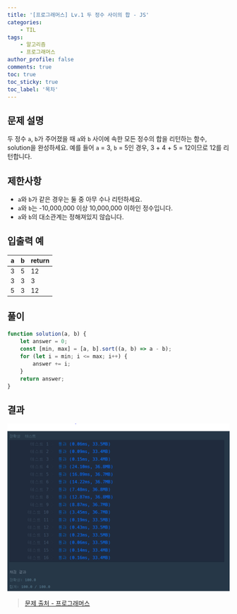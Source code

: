 ```yaml
---
title: '[프로그래머스] Lv.1 두 정수 사이의 합 - JS'
categories:
    - TIL
tags:
    - 알고리즘
    - 프로그래머스
author_profile: false
comments: true
toc: true
toc_sticky: true
toc_label: '목차'
---
```


## 문제 설명

두 정수 `a`, `b`가 주어졌을 때 `a`와 `b` 사이에 속한 모든 정수의 합을 리턴하는 함수, solution을 완성하세요.
예를 들어 `a` = 3, `b` = 5인 경우, 3 + 4 + 5 = 12이므로 12를 리턴합니다.

## 제한사항

-   `a`와 `b`가 같은 경우는 둘 중 아무 수나 리턴하세요.
-   `a`와 `b`는 -10,000,000 이상 10,000,000 이하인 정수입니다.
-   `a`와 `b`의 대소관계는 정해져있지 않습니다.

## 입출력 예

| a   | b   | return |
| --- | --- | ------ |
| 3   | 5   | 12     |
| 3   | 3   | 3      |
| 5   | 3   | 12     |

## 풀이

```javascript
function solution(a, b) {
    let answer = 0;
    const [min, max] = [a, b].sort((a, b) => a - b);
    for (let i = min; i <= max; i++) {
        answer += i;
    }
    return answer;
}
```

## 결과

![result](/assets/images/2023/08/21/algorithm-13-result.png)

> [문제 출처 - 프로그래머스](https://school.programmers.co.kr/learn/courses/30/lessons/12912)

